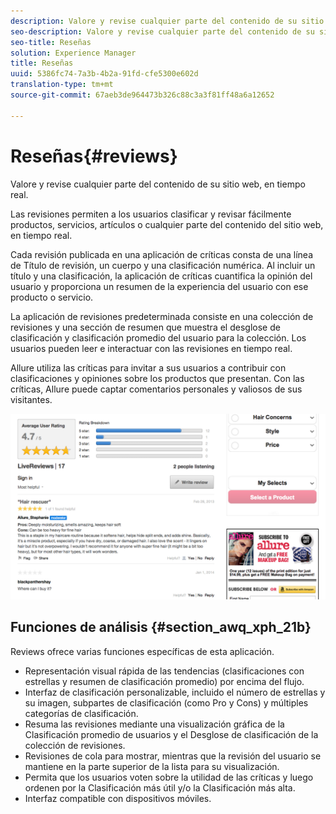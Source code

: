 ```yaml
---
description: Valore y revise cualquier parte del contenido de su sitio web, en tiempo real.
seo-description: Valore y revise cualquier parte del contenido de su sitio web, en tiempo real.
seo-title: Reseñas
solution: Experience Manager
title: Reseñas
uuid: 5386fc74-7a3b-4b2a-91fd-cfe5300e602d
translation-type: tm+mt
source-git-commit: 67aeb3de964473b326c88c3a3f81ff48a6a12652

---
```



# Reseñas{#reviews}

Valore y revise cualquier parte del contenido de su sitio web, en tiempo real.

Las revisiones permiten a los usuarios clasificar y revisar fácilmente productos, servicios, artículos o cualquier parte del contenido del sitio web, en tiempo real.

Cada revisión publicada en una aplicación de críticas consta de una línea de Título de revisión, un cuerpo y una clasificación numérica. Al incluir un título y una clasificación, la aplicación de críticas cuantifica la opinión del usuario y proporciona un resumen de la experiencia del usuario con ese producto o servicio.

La aplicación de revisiones predeterminada consiste en una colección de revisiones y una sección de resumen que muestra el desglose de clasificación y clasificación promedio del usuario para la colección. Los usuarios pueden leer e interactuar con las revisiones en tiempo real.

Allure utiliza las críticas para invitar a sus usuarios a contribuir con clasificaciones y opiniones sobre los productos que presentan. Con las críticas, Allure puede captar comentarios personales y valiosos de sus visitantes.

![](assets/ReviewsAllure.png)

## Funciones de análisis {#section_awq_xph_21b}

Reviews ofrece varias funciones específicas de esta aplicación.

* Representación visual rápida de las tendencias (clasificaciones con estrellas y resumen de clasificación promedio) por encima del flujo.
* Interfaz de clasificación personalizable, incluido el número de estrellas y su imagen, subpartes de clasificación (como Pro y Cons) y múltiples categorías de clasificación.
* Resuma las revisiones mediante una visualización gráfica de la Clasificación promedio de usuarios y el Desglose de clasificación de la colección de revisiones.
* Revisiones de cola para mostrar, mientras que la revisión del usuario se mantiene en la parte superior de la lista para su visualización.
* Permita que los usuarios voten sobre la utilidad de las críticas y luego ordenen por la Clasificación más útil y/o la Clasificación más alta.
* Interfaz compatible con dispositivos móviles.

